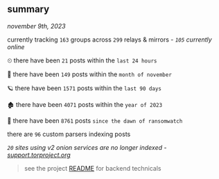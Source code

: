 
## summary
_november 9th, 2023_

currently tracking `163` groups across `299` relays & mirrors - _`105` currently online_

⏲ there have been `21` posts within the `last 24 hours`

🦈 there have been `149` posts within the `month of november`

🪐 there have been `1571` posts within the `last 90 days`

🏚 there have been `4071` posts within the `year of 2023`

🦕 there have been `8761` posts `since the dawn of ransomwatch`

there are `96` custom parsers indexing posts

_`20` sites using v2 onion services are no longer indexed - [support.torproject.org](https://support.torproject.org/onionservices/v2-deprecation/)_

> see the project [README](https://github.com/joshhighet/ransomwatch#ransomwatch--) for backend technicals

